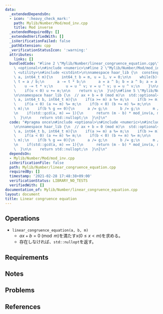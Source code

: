 ```yaml
---
data:
  _extendedDependsOn:
  - icon: ':heavy_check_mark:'
    path: Mylib/Number/Mod/mod_inv.cpp
    title: Mod inverse
  _extendedRequiredBy: []
  _extendedVerifiedWith: []
  _isVerificationFailed: false
  _pathExtension: cpp
  _verificationStatusIcon: ':warning:'
  attributes:
    links: []
  bundledCode: "#line 2 \"Mylib/Number/linear_congruence_equation.cpp\"\n#include\
    \ <optional>\n#include <numeric>\n#line 2 \"Mylib/Number/Mod/mod_inv.cpp\"\n#include\
    \ <utility>\n#include <cstdint>\n\nnamespace haar_lib {\n  constexpr int64_t mod_inv(int64_t\
    \ a, int64_t m){\n    int64_t b = m, u = 1, v = 0;\n\n    while(b){\n      int64_t\
    \ t = a / b;\n      a -= t * b;\n      a = a ^ b; b = a ^ b; a = a ^ b;\n\n  \
    \    u -= t * v;\n      u = u ^ v; v = u ^ v; u = u ^ v;\n    }\n\n    u %= m;\n\
    \    if(u < 0) u += m;\n\n    return u;\n  }\n}\n#line 5 \"Mylib/Number/linear_congruence_equation.cpp\"\
    \n\nnamespace haar_lib {\n  // ax + b = 0 (mod m)\n  std::optional<int64_t> linear_congruence_equation(int64_t\
    \ a, int64_t b, int64_t m){\n    if(a >= m) a %= m;\n    if(b >= m) b %= m;\n\
    \    if(a < 0) (a += m) %= m;\n    if(b < 0) (b += m) %= m;\n\n    auto g = std::gcd(a,\
    \ m);\n    if(b % g == 0){\n      a /= g;\n      b /= g;\n      m /= g;\n    }\n\
    \n    if(std::gcd(a, m) == 1){\n      return (m - b) * mod_inv(a, m) % m;\n  \
    \  }\n\n    return std::nullopt;\n  }\n}\n"
  code: "#pragma once\n#include <optional>\n#include <numeric>\n#include \"Mylib/Number/Mod/mod_inv.cpp\"\
    \n\nnamespace haar_lib {\n  // ax + b = 0 (mod m)\n  std::optional<int64_t> linear_congruence_equation(int64_t\
    \ a, int64_t b, int64_t m){\n    if(a >= m) a %= m;\n    if(b >= m) b %= m;\n\
    \    if(a < 0) (a += m) %= m;\n    if(b < 0) (b += m) %= m;\n\n    auto g = std::gcd(a,\
    \ m);\n    if(b % g == 0){\n      a /= g;\n      b /= g;\n      m /= g;\n    }\n\
    \n    if(std::gcd(a, m) == 1){\n      return (m - b) * mod_inv(a, m) % m;\n  \
    \  }\n\n    return std::nullopt;\n  }\n}\n"
  dependsOn:
  - Mylib/Number/Mod/mod_inv.cpp
  isVerificationFile: false
  path: Mylib/Number/linear_congruence_equation.cpp
  requiredBy: []
  timestamp: '2021-02-28 17:48:38+09:00'
  verificationStatus: LIBRARY_NO_TESTS
  verifiedWith: []
documentation_of: Mylib/Number/linear_congruence_equation.cpp
layout: document
title: Linear congruence equation
---
```


## Operations

- `linear_congruence_equation(a, b, m)`
    - $ax + b = 0 \pmod m$を満たすx($0 \le x \lt m$)を求める。
    - 存在しなければ、`std::nullopt`を返す。

## Requirements

## Notes

## Problems

## References
